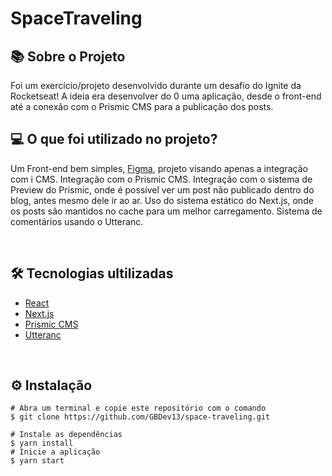 # SpaceTraveling

## 📚 Sobre o Projeto
Foi um exercício/projeto desenvolvido durante um desafio do Ignite da Rocketseat! 
A ideia era desenvolver do 0 uma aplicação, desde o front-end até a conexão com o Prismic CMS para a publicação dos posts.

## 💻 O que foi utilizado no projeto?
Um Front-end bem simples, [Figma](https://www.figma.com/file/0Y26j0tf1K2WB5c1ja5hov/Desafios-M%C3%B3dulo-3-ReactJS?node-id=0%3A1), projeto visando apenas a integração com i CMS.
Integração com o Prismic CMS.
Integração com o sistema de Preview do Prismic, onde é possível ver um post não publicado dentro do blog, antes mesmo dele ir ao ar.
Uso do sistema estático do Next.js, onde os posts são mantidos no cache para um melhor carregamento.
Sistema de comentários usando o Utteranc.

&nbsp;
## 🛠️ Tecnologias ultilizadas
* [React](https://pt-br.reactjs.org/E)
* [Next.js](https://nextjs.org/)
* [Prismic CMS](https://prismic.io/)
* [Utteranc](https://utteranc.es/)
&nbsp;

&nbsp;

## ⚙️ Instalação
```
# Abra um terminal e copie este repositório com o comando
$ git clone https://github.com/GBDev13/space-traveling.git
```

```
# Instale as dependências
$ yarn install
# Inicie a aplicação
$ yarn start
```

&nbsp;
